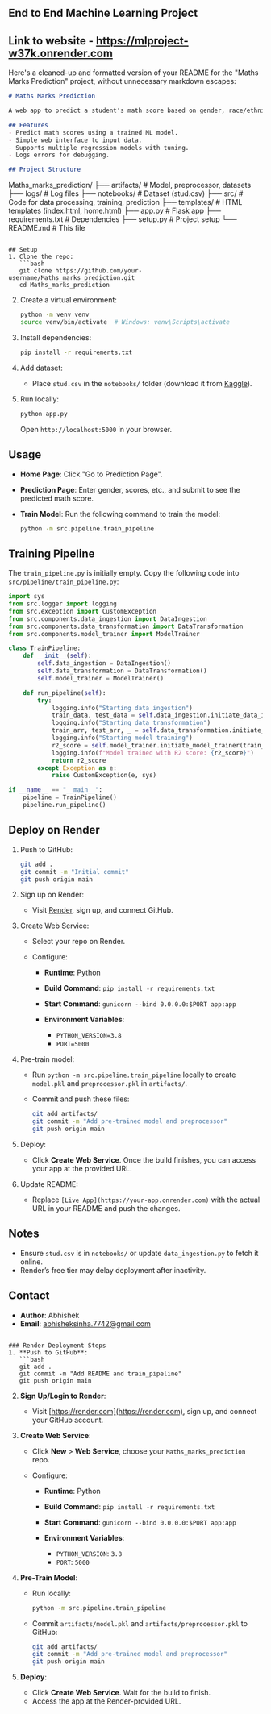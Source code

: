 ## End to End Machine Learning Project ##
## Link to website - https://mlproject-w37k.onrender.com
Here's a cleaned-up and formatted version of your README for the "Maths Marks Prediction" project, without unnecessary markdown escapes:

```markdown
# Maths Marks Prediction

A web app to predict a student's math score based on gender, race/ethnicity, parental education, lunch type, test preparation, reading score, and writing score. Built with Python, Flask, and machine learning (Scikit-Learn, CatBoost, XGBoost).

## Features
- Predict math scores using a trained ML model.
- Simple web interface to input data.
- Supports multiple regression models with tuning.
- Logs errors for debugging.

## Project Structure
```

Maths\_marks\_prediction/
├── artifacts/          # Model, preprocessor, datasets
├── logs/              # Log files
├── notebooks/         # Dataset (stud.csv)
├── src/               # Code for data processing, training, prediction
├── templates/         # HTML templates (index.html, home.html)
├── app.py             # Flask app
├── requirements.txt   # Dependencies
├── setup.py           # Project setup
└── README.md          # This file

````

## Setup
1. Clone the repo:
   ```bash
   git clone https://github.com/your-username/Maths_marks_prediction.git
   cd Maths_marks_prediction
````

2. Create a virtual environment:

   ```bash
   python -m venv venv
   source venv/bin/activate  # Windows: venv\Scripts\activate
   ```

3. Install dependencies:

   ```bash
   pip install -r requirements.txt
   ```

4. Add dataset:

   * Place `stud.csv` in the `notebooks/` folder (download it from [Kaggle](https://www.kaggle.com/datasets/spscientist/students-performance-in-exams)).

5. Run locally:

   ```bash
   python app.py
   ```

   Open `http://localhost:5000` in your browser.

## Usage

* **Home Page**: Click "Go to Prediction Page".
* **Prediction Page**: Enter gender, scores, etc., and submit to see the predicted math score.
* **Train Model**: Run the following command to train the model:

  ```bash
  python -m src.pipeline.train_pipeline
  ```

## Training Pipeline

The `train_pipeline.py` is initially empty. Copy the following code into `src/pipeline/train_pipeline.py`:

```python
import sys
from src.logger import logging
from src.exception import CustomException
from src.components.data_ingestion import DataIngestion
from src.components.data_transformation import DataTransformation
from src.components.model_trainer import ModelTrainer

class TrainPipeline:
    def __init__(self):
        self.data_ingestion = DataIngestion()
        self.data_transformation = DataTransformation()
        self.model_trainer = ModelTrainer()

    def run_pipeline(self):
        try:
            logging.info("Starting data ingestion")
            train_data, test_data = self.data_ingestion.initiate_data_ingestion()
            logging.info("Starting data transformation")
            train_arr, test_arr, _ = self.data_transformation.initiate_data_transformation(train_data, test_data)
            logging.info("Starting model training")
            r2_score = self.model_trainer.initiate_model_trainer(train_arr, test_arr)
            logging.info(f"Model trained with R2 score: {r2_score}")
            return r2_score
        except Exception as e:
            raise CustomException(e, sys)

if __name__ == "__main__":
    pipeline = TrainPipeline()
    pipeline.run_pipeline()
```

## Deploy on Render

1. Push to GitHub:

   ```bash
   git add .
   git commit -m "Initial commit"
   git push origin main
   ```

2. Sign up on Render:

   * Visit [Render](https://render.com), sign up, and connect GitHub.

3. Create Web Service:

   * Select your repo on Render.
   * Configure:

     * **Runtime**: Python
     * **Build Command**: `pip install -r requirements.txt`
     * **Start Command**: `gunicorn --bind 0.0.0.0:$PORT app:app`
     * **Environment Variables**:

       * `PYTHON_VERSION=3.8`
       * `PORT=5000`

4. Pre-train model:

   * Run `python -m src.pipeline.train_pipeline` locally to create `model.pkl` and `preprocessor.pkl` in `artifacts/`.
   * Commit and push these files:

     ```bash
     git add artifacts/
     git commit -m "Add pre-trained model and preprocessor"
     git push origin main
     ```

5. Deploy:

   * Click **Create Web Service**. Once the build finishes, you can access your app at the provided URL.

6. Update README:

   * Replace `[Live App](https://your-app.onrender.com)` with the actual URL in your README and push the changes.

## Notes

* Ensure `stud.csv` is in `notebooks/` or update `data_ingestion.py` to fetch it online.
* Render’s free tier may delay deployment after inactivity.

## Contact

* **Author**: Abhishek
* **Email**: [abhisheksinha.7742@gmail.com](mailto:abhisheksinha.7742@gmail.com)

````

### Render Deployment Steps
1. **Push to GitHub**:
   ```bash
   git add .
   git commit -m "Add README and train_pipeline"
   git push origin main
````

2. **Sign Up/Login to Render**:

   * Visit [https://render.com](https://render.com), sign up, and connect your GitHub account.

3. **Create Web Service**:

   * Click **New** > **Web Service**, choose your `Maths_marks_prediction` repo.
   * Configure:

     * **Runtime**: Python
     * **Build Command**: `pip install -r requirements.txt`
     * **Start Command**: `gunicorn --bind 0.0.0.0:$PORT app:app`
     * **Environment Variables**:

       * `PYTHON_VERSION`: `3.8`
       * `PORT`: `5000`

4. **Pre-Train Model**:

   * Run locally:

     ```bash
     python -m src.pipeline.train_pipeline
     ```
   * Commit `artifacts/model.pkl` and `artifacts/preprocessor.pkl` to GitHub:

     ```bash
     git add artifacts/
     git commit -m "Add pre-trained model and preprocessor"
     git push origin main
     ```

5. **Deploy**:

   * Click **Create Web Service**. Wait for the build to finish.
   * Access the app at the Render-provided URL.

